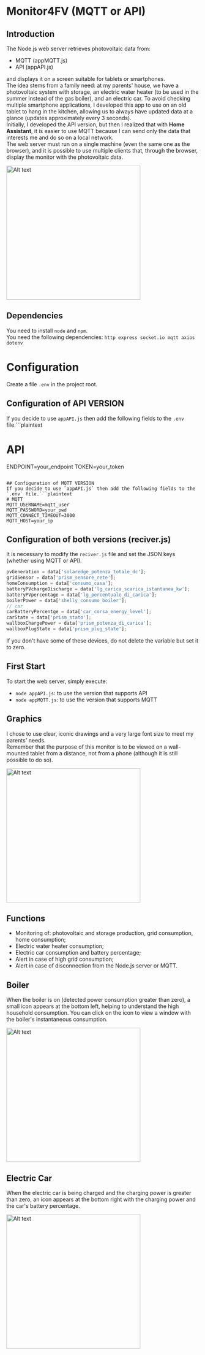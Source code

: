# Monitor4FV (MQTT or API)

## Introduction

The Node.js web server retrieves photovoltaic data from:
- MQTT (appMQTT.js)
- API (appAPI.js)

and displays it on a screen suitable for tablets or smartphones.  
The idea stems from a family need: at my parents' house, we have a photovoltaic system with storage, an electric water heater (to be used in the summer instead of the gas boiler), and an electric car. To avoid checking multiple smartphone applications, I developed this app to use on an old tablet to hang in the kitchen, allowing us to always have updated data at a glance (updates approximately every 3 seconds).  
Initially, I developed the API version, but then I realized that with **Home Assistant**, it is easier to use MQTT because I can send only the data that interests me and do so on a local network.  
The web server must run on a single machine (even the same one as the browser), and it is possible to use multiple clients that, through the browser, display the monitor with the photovoltaic data.

<img src="img/for_readme/c.jpg" alt="Alt text" width="350">

## Dependencies
You need to install `node` and `npm`.  
You need the following dependencies: `http express socket.io mqtt axios dotenv`

# Configuration 
Create a file `.env` in the project root.
## Configuration of API VERSION

If you decide to use `appAPI.js` then add the following fields to the `.env` file.```plaintext
# API
ENDPOINT=your_endpoint
TOKEN=your_token
```

## Configuration of MQTT VERSION
If you decide to use `appAPI.js` then add the following fields to the `.env` file.```plaintext
# MQTT
MQTT_USERNAME=mqtt_user
MQTT_PASSWORD=your_pwd
MQTT_CONNECT_TIMEOUT=3000
MQTT_HOST=your_ip
```

## Configuration of both versions (reciver.js)

It is necessary to modify the `reciver.js` file and set the JSON keys (whether using MQTT or API).
```javascript
pvGeneration = data['solaredge_potenza_totale_dc'];
gridSensor = data['prism_sensore_rete'];
homeConsumption = data['consumo_casa'];
batteryPVchargeDischarge = data['lg_carica_scarica_istantanea_kw'];
batteryPVpercentage = data['lg_percentuale_di_carica'];
boilerPower = data['shelly_consumo_boiler'];
// car
carBatteryPercentge = data['car_corsa_energy_level'];
carState = data['prism_stato'];
wallboxChargePower = data['prism_potenza_di_carica'];
wallboxPlugState = data['prism_plug_state'];
```
If you don't have some of these devices, do not delete the variable but set it to zero.

##  First Start

To start the web server, simply execute:

- `node appAPI.js`: to use the version that supports API
- `node appMQTT.js`: to use the version that supports MQTT

## Graphics
I chose to use clear, iconic drawings and a very large font size to meet my parents' needs.  
Remember that the purpose of this monitor is to be viewed on a wall-mounted tablet from a distance, not from a phone (although it is still possible to do so).

<img src="img/for_readme/a.png" alt="Alt text" width="350">

## Functions
- Monitoring of: photovoltaic and storage production, grid consumption, home consumption;
- Electric water heater consumption;
- Electric car consumption and battery percentage;
- Alert in case of high grid consumption;
- Alert in case of disconnection from the Node.js server or MQTT.

## Boiler
When the boiler is on (detected power consumption greater than zero), a small icon appears at the bottom left, helping to understand the high household consumption. You can click on the icon to view a window with the boiler's instantaneous consumption.  

<img src="img/for_readme/b.png" alt="Alt text" width="350">

## Electric Car
When the electric car is being charged and the charging power is greater than zero, an icon appears at the bottom right with the charging power and the car's battery percentage.  

<img src="img/for_readme/d.png" alt="Alt text" width="350">
